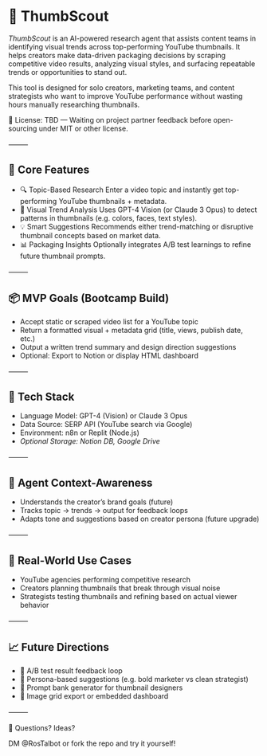 # 🧠 ThumbScout 
*ThumbScout* is an AI-powered research agent that assists content teams in identifying visual trends across top-performing YouTube thumbnails. It helps creators make data-driven packaging decisions by scraping competitive video results, analyzing visual styles, and surfacing repeatable trends or opportunities to stand out.

This tool is designed for solo creators, marketing teams, and content strategists who want to improve YouTube performance without wasting hours manually researching thumbnails.

🛑 License: TBD — Waiting on project partner feedback before open-sourcing under MIT or other license.

⸻

## 🚀 Core Features
- 🔍 Topic-Based Research
Enter a video topic and instantly get top-performing YouTube thumbnails + metadata.
- 🧠 Visual Trend Analysis
Uses GPT-4 Vision (or Claude 3 Opus) to detect patterns in thumbnails (e.g. colors, faces, text styles).
- 💡 Smart Suggestions
Recommends either trend-matching or disruptive thumbnail concepts based on market data.
- 📊 Packaging Insights
Optionally integrates A/B test learnings to refine future thumbnail prompts.

⸻

## 📦 MVP Goals (Bootcamp Build)
- Accept static or scraped video list for a YouTube topic
- Return a formatted visual + metadata grid (title, views, publish date, etc.)
- Output a written trend summary and design direction suggestions
- Optional: Export to Notion or display HTML dashboard

⸻

## 🔧 Tech Stack

- Language Model:	GPT-4 (Vision) or Claude 3 Opus
- Data Source:	SERP API (YouTube search via Google)
- Environment:	n8n or Replit (Node.js)
- _Optional Storage:	Notion DB, Google Drive_


⸻

## 🧠 Agent Context-Awareness

- Understands the creator’s brand goals (future)
- Tracks topic → trends → output for feedback loops
- Adapts tone and suggestions based on creator persona (future upgrade)

⸻

## 💼 Real-World Use Cases
- YouTube agencies performing competitive research
- Creators planning thumbnails that break through visual noise
- Strategists testing thumbnails and refining based on actual viewer behavior

⸻

## 📈 Future Directions
- 🔁 A/B test result feedback loop
- 🤖 Persona-based suggestions (e.g. bold marketer vs clean strategist)
- 🧰 Prompt bank generator for thumbnail designers
- 📸 Image grid export or embedded dashboard

⸻

💬 Questions? Ideas?

DM @RosTalbot or fork the repo and try it yourself!
